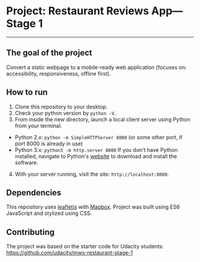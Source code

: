 # Project: Restaurant Reviews App—Stage 1
---

## The goal of the project

Convert a static webpage to a mobile-ready web application (focuses on: accessibility, responsiveness, offline first).


## How to run

1. Clone this repository to your desktop.
2. Check your python version by `python -V`.
3. From inside the new directory, launch a local client server using Python from your terminal:  
  * Python 2.x: `python -m SimpleHTTPServer 8000` (or some other port, if port 8000 is already in use)
  * Python 3.x: `python3 -m http.server 8000`
If you don't have Python installed, navigate to Python's [website](https://www.python.org/) to download and install the software.
4. With your server running, visit the site: `http://localhost:8000`.


## Dependencies

This repository uses [leafletjs](https://leafletjs.com/) with [Mapbox](https://www.mapbox.com/). Project was built using ES6 JavaScript and stylized using CSS.

## Contributing
The project was based on the starter code for Udacity students: https://github.com/udacity/mws-restaurant-stage-1
